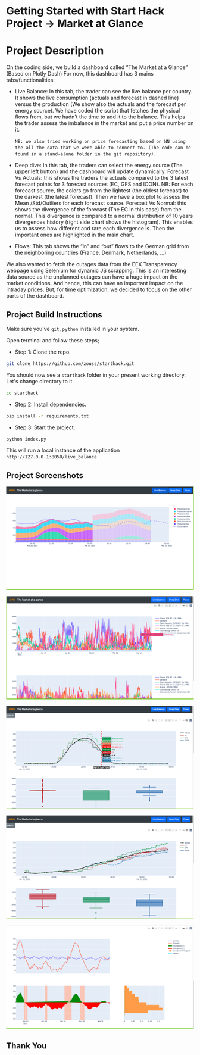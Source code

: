 # Getting Started with Start Hack Project -> Market at Glance

# Project Description

On the coding side, we build a dashboard called “The Market at a Glance” (Based on Plotly Dash)
For now, this dashboard has 3 mains tabs/functionalities:

- Live Balance: In this tab, the trader can see the live balance per country. It shows the live consumption (actuals and forecast in dashed line) versus the production (We show also the actuals and the forecast per energy source). We have coded the script that fetches the physical flows from, but we hadn’t the time to add it to the balance. This helps the trader assess the imbalance in the market and put a price number on it.

  `NB: we also tried working on price forecasting based on NN using the all the data that we were able to connect to. (The code can be found in a stand-alone folder in the git repository).`

- Deep dive: In this tab, the traders can select the energy source (The upper left button) and the dashboard will update dynamically. Forecast Vs Actuals: this shows the traders the actuals compared to the 3 latest forecast points for 3 forecast sources (EC, GFS and ICON). NB: For each forecast source, the colors go from the lightest (the oldest forecast) to the darkest (the latest forecast). Then we have a box plot to assess the Mean /Std/Outliers for each forecast source. Forecast Vs Normal: this shows the divergence of the forecast (The EC in this case) from the normal. This divergence is compared to a normal distribution of 10 years divergences history (right side chart shows the histogram). This enables us to assess how different and rare each divergence is. Then the important ones are highlighted in the main chart.

- Flows: This tab shows the “in” and “out” flows to the German grid from the neighboring countries (France, Denmark, Netherlands, …)

We also wanted to fetch the outages data from the EEX Transparency webpage using Selenium for dynamic JS scrapping. This is an interesting data source as the unplanned outages can have a huge impact on the market conditions. And hence, this can have an important impact on the intraday prices. But, for time optimization, we decided to focus on the other parts of the dashboard.

## Project Build Instructions

Make sure you've `git`, `python` installed in your system.

Open terminal and follow these steps;

- Step 1: Clone the repo.

```bash
git clone https://github.com/zouss/starthack.git
```

You should now see a `starthack` folder in your present working directory. Let's change directory to it.

```bash
cd starthack
```

- Step 2: Install dependencies.

```bash
pip install -r requirements.txt
```

- Step 3: Start the project.

```bash
python index.py
```

This will run a local instance of the application `http://127.0.0.1:8050/live_balance`

## Project Screenshots

![Img 1](https://github.com/zouss/starthack/blob/main/screenshots/Screenshot_1.png)

![Img 2](https://github.com/zouss/starthack/blob/main/screenshots/Screenshot_2.png)

![Img 3](https://github.com/zouss/starthack/blob/main/screenshots/Screenshot_3.png)

![Img 4](https://github.com/zouss/starthack/blob/main/screenshots/Screenshot_4.png)

![Img 5](https://github.com/zouss/starthack/blob/main/screenshots/Screenshot_5.png)

## Thank You
